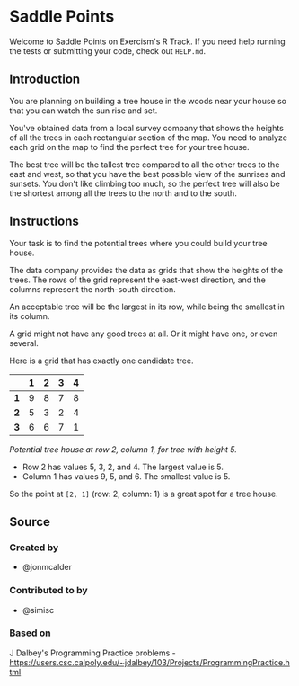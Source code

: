 # Saddle Points

Welcome to Saddle Points on Exercism's R Track.
If you need help running the tests or submitting your code, check out `HELP.md`.

## Introduction

You are planning on building a tree house in the woods near your house so that you can watch the sun rise and set.

You've obtained data from a local survey company that shows the heights of all the trees in each rectangular section of the map.
You need to analyze each grid on the map to find the perfect tree for your tree house.

The best tree will be the tallest tree compared to all the other trees to the east and west, so that you have the best possible view of the sunrises and sunsets.
You don't like climbing too much, so the perfect tree will also be the shortest among all the trees to the north and to the south.

## Instructions

Your task is to find the potential trees where you could build your tree house.

The data company provides the data as grids that show the heights of the trees.
The rows of the grid represent the east-west direction, and the columns represent the north-south direction.

An acceptable tree will be the largest in its row, while being the smallest in its column.

A grid might not have any good trees at all.
Or it might have one, or even several.

Here is a grid that has exactly one candidate tree.

|       | 1 | 2 | 3 | 4 |
|-------|---|---|---|---|
| **1** | 9 | 8 | 7 | 8 |
| **2** | 5 | 3 | 2 | 4 |
| **3** | 6 | 6 | 7 | 1 |

_Potential tree house at row 2, column 1, for tree with height 5._

- Row 2 has values 5, 3, 2, and 4. The largest value is 5.
- Column 1 has values 9, 5, and 6. The smallest value is 5.

So the point at `[2, 1]` (row: 2, column: 1) is a great spot for a tree house.

## Source

### Created by

- @jonmcalder

### Contributed to by

- @simisc

### Based on

J Dalbey's Programming Practice problems - https://users.csc.calpoly.edu/~jdalbey/103/Projects/ProgrammingPractice.html